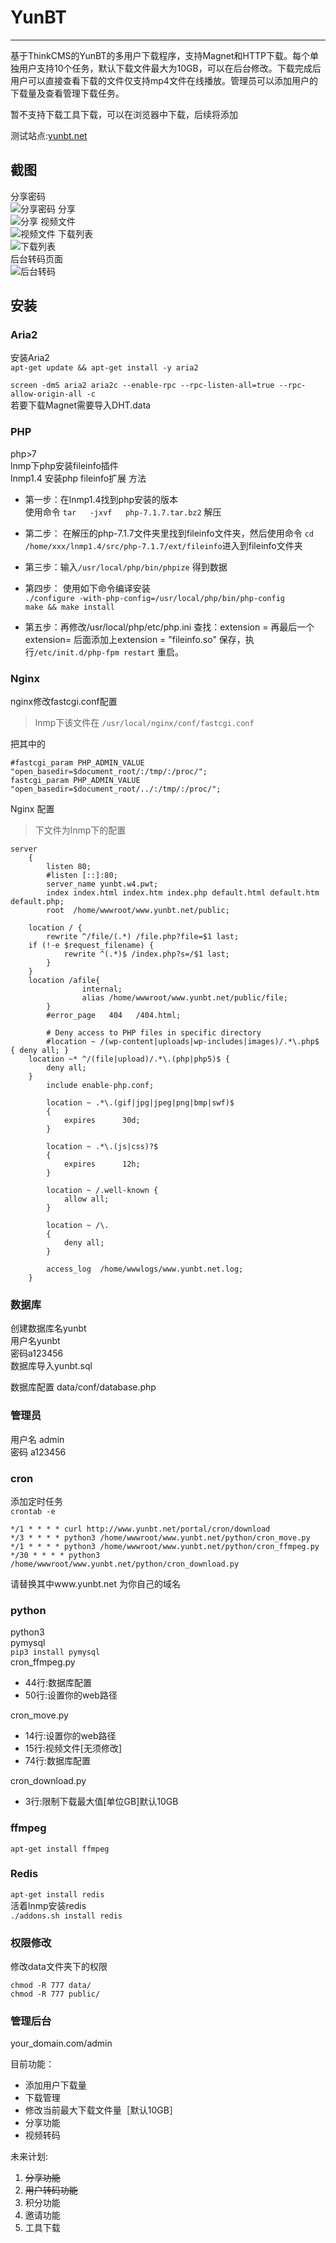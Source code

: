# YunBT
***
基于ThinkCMS的YunBT的多用户下载程序，支持Magnet和HTTP下载。每个单独用户支持10个任务，默认下载文件最大为10GB，可以在后台修改。下载完成后用户可以直接查看下载的文件仅支持mp4文件在线播放。管理员可以添加用户的下载量及查看管理下载任务。  

暂不支持下载工具下载，可以在浏览器中下载，后续将添加  

测试站点:[yunbt.net](http://www.yunbt.net)

## 截图  
分享密码    
![分享密码](https://i.loli.net/2018/12/23/5c1f95ae39ffb.png)
分享  
![分享](https://i.loli.net/2018/12/23/5c1f95ae983c4.png)
视频文件  
![视频文件](https://i.loli.net/2018/12/23/5c1f95aeb8f78.png)
下载列表  
![下载列表](https://i.loli.net/2018/12/23/5c1f95af2e1f8.png)  
后台转码页面  
![后台转码](https://i.loli.net/2018/12/24/5c2060774d0f1.png)
## 安装

### Aria2
安装Aria2  
`apt-get update && apt-get install -y aria2 `

`screen -dmS aria2 aria2c --enable-rpc --rpc-listen-all=true --rpc-allow-origin-all -c `  
若要下载Magnet需要导入DHT.data  

### PHP
php>7   
lnmp下php安装fileinfo插件  
lnmp1.4 安装php fileinfo扩展 方法  
- 第一步：在lnmp1.4找到php安装的版本  
使用命令 `tar   -jxvf   php-7.1.7.tar.bz2` 解压  
- 第二步： 在解压的php-7.1.7文件夹里找到fileinfo文件夹，然后使用命令 `cd  /home/xxx/lnmp1.4/src/php-7.1.7/ext/fileinfo`进入到fileinfo文件夹  
- 第三步：输入`/usr/local/php/bin/phpize` 得到数据  
- 第四步： 使用如下命令编译安装  
`./configure -with-php-config=/usr/local/php/bin/php-config`  
`make && make install`
   
- 第五步：再修改/usr/local/php/etc/php.ini  查找：extension = 再最后一个extension= 后面添加上extension = "fileinfo.so"   保存，执行`/etc/init.d/php-fpm restart` 重启。

### Nginx  

nginx修改fastcgi.conf配置  
>lnmp下该文件在 `/usr/local/nginx/conf/fastcgi.conf`  

把其中的  
```
#fastcgi_param PHP_ADMIN_VALUE "open_basedir=$document_root/:/tmp/:/proc/";
fastcgi_param PHP_ADMIN_VALUE "open_basedir=$document_root/../:/tmp/:/proc/";
```


Nginx 配置
>下文件为lnmp下的配置    

```
server
    {
        listen 80;
        #listen [::]:80;
        server_name yunbt.w4.pwt;
        index index.html index.htm index.php default.html default.htm default.php;
        root  /home/wwwroot/www.yunbt.net/public;

	location / {
        rewrite ^/file/(.*) /file.php?file=$1 last;
   	if (!-e $request_filename) {
        	rewrite ^(.*)$ /index.php?s=/$1 last;
    	}
	}
	location /afile{
                internal;
                alias /home/wwwroot/www.yunbt.net/public/file;
        }
        #error_page   404   /404.html;

        # Deny access to PHP files in specific directory
        #location ~ /(wp-content|uploads|wp-includes|images)/.*\.php$ { deny all; }
	location ~* ^/(file|upload)/.*\.(php|php5)$ {  
		deny all; 
	}  
        include enable-php.conf;

        location ~ .*\.(gif|jpg|jpeg|png|bmp|swf)$
        {
            expires      30d;
        }

        location ~ .*\.(js|css)?$
        {
            expires      12h;
        }

        location ~ /.well-known {
            allow all;
        }

        location ~ /\.
        {
            deny all;
        }

        access_log  /home/wwwlogs/www.yunbt.net.log;
    }

```
### 数据库
创建数据库名yunbt  
用户名yunbt  
密码a123456  
数据库导入yunbt.sql  

数据库配置 data/conf/database.php

### 管理员
用户名 admin  
密码 a123456  

### cron

添加定时任务  
`crontab -e`
```
*/1 * * * * curl http://www.yunbt.net/portal/cron/download
*/3 * * * * python3 /home/wwwroot/www.yunbt.net/python/cron_move.py
*/1 * * * * python3 /home/wwwroot/www.yunbt.net/python/cron_ffmpeg.py
*/30 * * * * python3 /home/wwwroot/www.yunbt.net/python/cron_download.py
```  
请替换其中www.yunbt.net 为你自己的域名  

### python
python3  
pymysql  
`pip3 install pymysql`  
cron_ffmpeg.py
+ 44行:数据库配置
+ 50行:设置你的web路径  

cron_move.py  
+ 14行:设置你的web路径
+ 15行:视频文件[无须修改]
+ 74行:数据库配置  

cron_download.py  
+ 3行:限制下载最大值[单位GB]默认10GB    

### ffmpeg
`apt-get install ffmpeg`

### Redis
`apt-get install redis`  
活着lnmp安装redis  
`./addons.sh install redis` 

### 权限修改
修改data文件夹下的权限  

`chmod -R 777 data/`  
`chmod -R 777 public/`  


### 管理后台  
your_domain.com/admin  

目前功能：
- 添加用户下载量
- 下载管理
- 修改当前最大下载文件量［默认10GB］
- 分享功能
- 视频转码  

未来计划:  
1. ~~分享功能~~
2. ~~用户转码功能~~
3. 积分功能
4. 邀请功能
5. 工具下载



